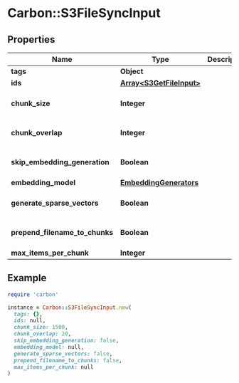 # Carbon::S3FileSyncInput

## Properties

| Name | Type | Description | Notes |
| ---- | ---- | ----------- | ----- |
| **tags** | **Object** |  | [optional] |
| **ids** | [**Array&lt;S3GetFileInput&gt;**](S3GetFileInput.md) |  |  |
| **chunk_size** | **Integer** |  | [optional][default to 1500] |
| **chunk_overlap** | **Integer** |  | [optional][default to 20] |
| **skip_embedding_generation** | **Boolean** |  | [optional][default to false] |
| **embedding_model** | [**EmbeddingGenerators**](EmbeddingGenerators.md) |  | [optional] |
| **generate_sparse_vectors** | **Boolean** |  | [optional][default to false] |
| **prepend_filename_to_chunks** | **Boolean** |  | [optional][default to false] |
| **max_items_per_chunk** | **Integer** |  | [optional] |

## Example

```ruby
require 'carbon'

instance = Carbon::S3FileSyncInput.new(
  tags: {},
  ids: null,
  chunk_size: 1500,
  chunk_overlap: 20,
  skip_embedding_generation: false,
  embedding_model: null,
  generate_sparse_vectors: false,
  prepend_filename_to_chunks: false,
  max_items_per_chunk: null
)
```


